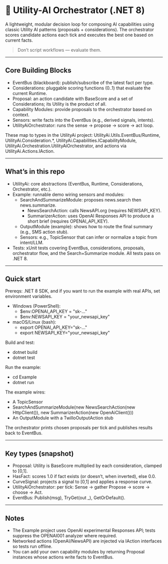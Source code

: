 # 🧠 Utility-AI Orchestrator (.NET 8)

A lightweight, modular decision loop for composing AI capabilities using classic Utility AI patterns (proposals + considerations). The orchestrator scores candidate actions each tick and executes the best one based on current facts.

> Don’t script workflows — evaluate them.

---

## Core Building Blocks

- EventBus (blackboard): publish/subscribe of the latest fact per type.
- Considerations: pluggable scoring functions (0..1) that evaluate the current Runtime.
- Proposal: an action candidate with BaseScore and a set of Considerations; its Utility is the product of all.
- Capability Modules: provide proposals to the orchestrator based on context.
- Sensors: write facts into the EventBus (e.g., derived signals, intents).
- UtilityAiOrchestrator: runs the sense → propose → score → act loop.

These map to types in the UtilityAi project: UtilityAi.Utils.EventBus/Runtime, UtilityAi.Consideration.*, UtilityAi.Capabilities.ICapabilityModule, UtilityAi.Orchestration.UtilityAiOrchestrator, and actions via UtilityAi.Actions.IAction.

---

## What’s in this repo

- UtilityAi: core abstractions (EventBus, Runtime, Considerations, Orchestrator, etc.).
- Example: runnable demo wiring sensors and modules:
  - SearchAndSummarizeModule: proposes news.search then news.summarize.
    - NewsSearchAction: calls NewsAPI.org (requires NEWSAPI_KEY).
    - SummarizerAction: uses OpenAI Responses API to produce a short brief (requires OPENAI_API_KEY).
  - OutputModule (example): shows how to route the final summary (e.g., SMS action stub).
  - Sensors: e.g., TopicSensor that can infer or normalize a topic from intent/LLM.
- Tests: xUnit tests covering EventBus, considerations, proposals, orchestrator flow, and the Search+Summarize module. All tests pass on .NET 8.

---

## Quick start

Prereqs: .NET 8 SDK, and if you want to run the example with real APIs, set environment variables.

- Windows (PowerShell):
  - $env:OPENAI_API_KEY = "sk-..."
  - $env:NEWSAPI_KEY = "your_newsapi_key"
- macOS/Linux (bash):
  - export OPENAI_API_KEY="sk-..."
  - export NEWSAPI_KEY="your_newsapi_key"

Build and test:

- dotnet build
- dotnet test

Run the example:

- cd Example
- dotnet run

The example wires:

- A TopicSensor
- SearchAndSummarizeModule(new NewsSearchAction(new HttpClient()), new SummarizerAction(new OpenAiClient()))
- An OutputModule with a TwilloOutputAction stub

The orchestrator prints chosen proposals per tick and publishes results back to EventBus.

---

## Key types (snapshot)

- Proposal: Utility is BaseScore multiplied by each consideration, clamped to [0,1].
- HasFact<T>: scores 1.0 if fact exists (or doesn’t, when inverted), else 0.0.
- CurveSignal<TSignal>: projects a signal to [0,1] and applies a response curve.
- UtilityAiOrchestrator: per tick: Sense → gather Propose → score → choose → Act.
- EventBus: Publish<T>(msg), TryGet<T>(out _), GetOrDefault<T>().

---

## Notes

- The Example project uses OpenAI experimental Responses API; tests suppress the OPENAI001 analyzer where required.
- Networked actions (OpenAI/NewsAPI) are injected via IAction interfaces so tests run offline.
- You can add your own capability modules by returning Proposal instances whose actions write facts to EventBus.
